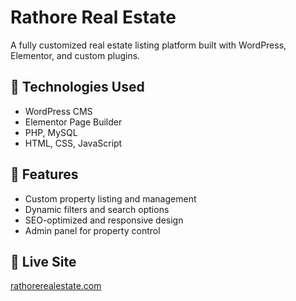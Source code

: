 # Rathore Real Estate

A fully customized real estate listing platform built with WordPress, Elementor, and custom plugins.

## 🔧 Technologies Used
- WordPress CMS
- Elementor Page Builder
- PHP, MySQL
- HTML, CSS, JavaScript

## 📌 Features
- Custom property listing and management
- Dynamic filters and search options
- SEO-optimized and responsive design
- Admin panel for property control

## 🔗 Live Site
[rathorerealestate.com](https://rathorerealestate.com/)
